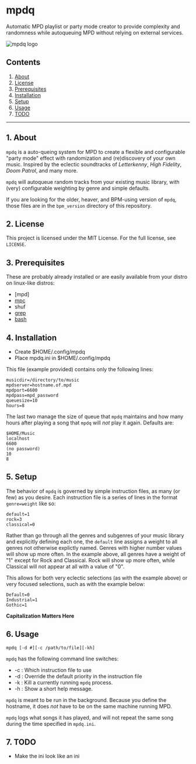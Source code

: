 # mpdq

Automatic MPD playlist or party mode creator to provide complexity and 
randomness while autoqueuing MPD without relying on external services.


![mpdq logo](https://raw.githubusercontent.com/uriel1998/mpdq/master/mpdq-open-graph.png "logo")

## Contents
 1. [About](#1-about)
 2. [License](#2-license)
 3. [Prerequisites](#3-prerequisites)
 4. [Installation](#4-installation)
 5. [Setup](#5-setup)
 6. [Usage](#6-usage)
 7. [TODO](#12-todo)

***

## 1. About

`mpdq` is a auto-queing system for MPD to create a flexible and configurable 
"party mode" effect with randomization and (re)discovery of your own music. 
Inspired by the eclectic soundtracks of *Letterkenny*, *High Fidelity*, 
*Doom Patrol*, and many more.

`mpdq` will autoqueue random tracks from your existing music library, with 
(very) configurable weighting by genre and simple defaults.

If you are looking for the older, heaver, and BPM-using version of `mpdq`, 
those files are in the `bpm_version` directory of this repository.

## 2. License

This project is licensed under the MIT License. For the full license, see `LICENSE`.

## 3. Prerequisites

These are probably already installed or are easily available from your distro on
linux-like distros:  

* [mpd]
* [mpc](http://git.musicpd.org/cgit/master/mpc.git/)  
* shuf
* [grep](http://en.wikipedia.org/wiki/Grep)  
* [bash](https://www.gnu.org/software/bash/)  

## 4. Installation

* Create $HOME/.config/mpdq
* Place mpdq.ini in $HOME/.config/mpdq

This file (example provided) contains only the following lines:

```
musicdir=/directory/to/music
mpdserver=hostname.of.mpd
mpdport=6600
mpdpass=mpd_password
queuesize=10
hours=8
```

The last two manage the size of queue that `mpdq` maintains and how many hours 
after playing a song that `mpdq` will *not* play it again.  Defaults are:

```
$HOME/Music
localhost
6600
(no password)
10
8
```

## 5. Setup


The behavior of `mpdq` is governed by simple instruction files, as many (or 
few) as you desire.  Each instruction file is a series of lines in the format 
`genre=weight` like so:

```
default=1
rock=3
classical=0
```

Rather than go through all the genres and subgenres of your music library and 
explicitly defining each one, the `default` line assigns a weight to all genres 
not otherwise explictly named. Genres with higher number values will show up 
more often.  In the example above, all genres have a weight of "1" except for 
Rock and Classical.  Rock will show up more often, while Classical will not 
appear at all with a value of "0".

This allows for both very eclectic selections (as with the example above) or 
very focused selections, such as with the example below:

```
Default=0
Industrial=1
Gothic=1
```

**Capitalization Matters Here**

## 6. Usage

`mpdq [-d #][-c /path/to/file][-kh]`

`mpdq` has the following command line switches:

* -c : Which instruction file to use
* -d : Override the default priority in the instruction file
* -k : Kill a currently running `mpdq` process.
* -h : Show a short help message.

`mpdq` is meant to be run in the background. Because you define the hostname, 
it does *not* have to be on the same machine running MPD.

`mpdq` logs what songs it has played, and will not repeat the same song during 
the time specified in `mpdq.ini`.

## 7. TODO

* Make the ini look like an ini